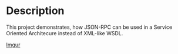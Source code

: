 Description
===========

This project demonstrates, how JSON-RPC can be used in a Service Oriented Architecure instead of XML-like WSDL.

[Imgur](http://i.imgur.com/GevMfU6.jpg)


